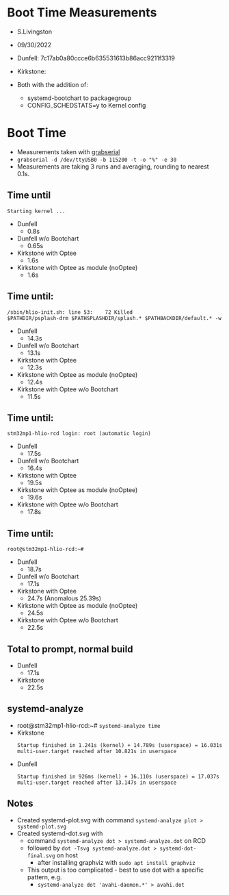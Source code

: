# Boot Time Measurements
- S.Livingston
- 09/30/2022
- Dunfell: 7c17ab0a80ccce6b635531613b86acc9211f3319
- Kirkstone:

- Both with the addition of:
    - systemd-bootchart to packagegroup
    - CONFIG_SCHEDSTATS=y to Kernel config

# Boot Time
- Measurements taken with [grabserial](https://github.com/tbird20d/grabserial)
- `grabserial -d /dev/ttyUSB0 -b 115200 -t -o "%" -e 30`
- Measurements are taking 3 runs and averaging, rounding to nearest 0.1s.

## Time until  
`Starting kernel ...`
- Dunfell
    - 0.8s
- Dunfell w/o Bootchart
    - 0.65s
- Kirkstone with Optee
    - 1.6s
- Kirkstone with Optee as module (noOptee)
    - 1.6s

## Time until:  
`/sbin/hlio-init.sh: line 53:    72 Killed                  $PATHDIR/psplash-drm $PATHSPLASHDIR/splash.* $PATHBACKDIR/default.* -w`
- Dunfell
    - 14.3s
- Dunfell w/o Bootchart
    - 13.1s
- Kirkstone with Optee
    - 12.3s
- Kirkstone with Optee as module (noOptee)
    - 12.4s
- Kirkstone with Optee w/o Bootchart
    - 11.5s

## Time until:  
`stm32mp1-hlio-rcd login: root (automatic login)`
- Dunfell
    - 17.5s
- Dunfell w/o Bootchart
    - 16.4s
- Kirkstone with Optee
    - 19.5s
- Kirkstone with Optee as module (noOptee)
    - 19.6s
- Kirkstone with Optee w/o Bootchart
    - 17.8s

## Time until:  
`root@stm32mp1-hlio-rcd:~#`
- Dunfell
    - 18.7s
- Dunfell w/o Bootchart
    - 17.1s
- Kirkstone with Optee
    - 24.7s (Anomalous 25.39s)
- Kirkstone with Optee as module (noOptee)
    - 24.5s
- Kirkstone with Optee w/o Bootchart
    - 22.5s

## Total to prompt, normal build
- Dunfell
    - 17.1s
- Kirkstone
    - 22.5s

## systemd-analyze
- root@stm32mp1-hlio-rcd:~# `systemd-analyze time`
- Kirkstone
  ```
  Startup finished in 1.241s (kernel) + 14.789s (userspace) = 16.031s 
  multi-user.target reached after 10.821s in userspace
  ```
- Dunfell
  ```
  Startup finished in 926ms (kernel) + 16.110s (userspace) = 17.037s 
  multi-user.target reached after 13.147s in userspace
  ```

## Notes
- Created systemd-plot.svg with command `systemd-analyze plot > systemd-plot.svg`
- Created systemd-dot.svg with
  - command `systemd-analyze dot > systemd-analyze.dot` on RCD 
  - followed by `dot -Tsvg systemd-analyze.dot > systemd-dot-final.svg` on host 
    - after installing graphviz with `sudo apt install graphviz`
  - This output is too complicated - best to use dot with a specific pattern, e.g.
    - `systemd-analyze dot 'avahi-daemon.*' > avahi.dot`